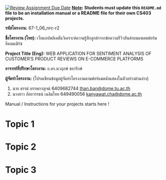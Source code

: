 [![Review Assignment Due Date](https://classroom.github.com/assets/deadline-readme-button-22041afd0340ce965d47ae6ef1cefeee28c7c493a6346c4f15d667ab976d596c.svg)](https://classroom.github.com/a/w8H8oomW)
**<ins>Note</ins>: Students must update this `README.md` file to be an installation manual or a README file for their own CS403 projects.**

**รหัสโครงงาน:** 67-1_06_nrc-r2

**ชื่อโครงงาน (ไทย):** เว็บแอปพลิเคชันวิเคราะห์ความรู้สึกลูกค้าจากข้อความรีวิวสินค้าบนแพลตฟอร์มอีคอมเมิร์ซ 

**Project Title (Eng):** WEB APPLICATION FOR SENTIMENT ANALYSIS OF CUSTOMER’S PRODUCT REVIEWS ON E-COMMERCE PLATFORMS

**อาจารย์ที่ปรึกษาโครงงาน:** อ.ดร.นวฤกษ์  ชลารักษ์

**ผู้จัดทำโครงงาน:** (โปรดเขียนข้อมูลผู้จัดทำโครงงานตามฟอร์แมตดังแสดงในตัวอย่างด้านล่าง)
1. นาย ธรรม์ บรรพกาญจน์   6409682744  than.ban@dome.tu.ac.th
2. นางสาว กัลยวรรธน์ เฉลิมไทย 649490056 kanyawat.cha@dome.ac.th
   
Manual / Instructions for your projects starts here !
# Topic 1
# Topic 2 
# Topic 3
